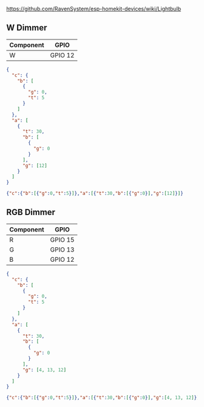https://github.com/RavenSystem/esp-homekit-devices/wiki/Lightbulb

## W Dimmer

| Component | GPIO |
| --- | --- |
| W | GPIO 12 |

```json
{
  "c": {
    "b": [
      {
        "g": 0,
        "t": 5
      }
    ]
  },
  "a": [
    {
      "t": 30,
      "b": [
        {
          "g": 0
        }
      ],
      "g": [12]
    }
  ]
}
```

```json
{"c":{"b":[{"g":0,"t":5}]},"a":[{"t":30,"b":[{"g":0}],"g":[12]}]}
```

## RGB Dimmer

| Component | GPIO |
| --- | --- |
| R | GPIO 15 |
| G | GPIO 13 |
| B | GPIO 12 |

```json
{
  "c": {
    "b": [
      {
        "g": 0,
        "t": 5
      }
    ]
  },
  "a": [
    {
      "t": 30,
      "b": [
        {
          "g": 0
        }
      ],
      "g": [4, 13, 12]
    }
  ]
}
```

```json
{"c":{"b":[{"g":0,"t":5}]},"a":[{"t":30,"b":[{"g":0}],"g":[4, 13, 12]}]}
```
